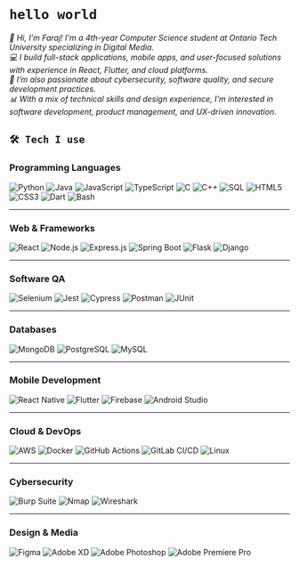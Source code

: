 <h1><code>hello world</code></h1>
<p><i>👋 Hi, I’m Faraj!  
I'm a 4th-year Computer Science student at Ontario Tech University specializing in Digital Media.<br>  
💻 I build full-stack applications, mobile apps, and user-focused solutions with experience in React, Flutter, and cloud platforms.<br>  
🔐 I’m also passionate about cybersecurity, software quality, and secure development practices.<br>  
📊 With a mix of technical skills and design experience, I’m interested in software development, product management, and UX-driven innovation.</i></p>

<h2><code>🛠️ Tech I use</code></h2>

### Programming Languages  
<img alt="Python" src="https://img.shields.io/badge/Python-3776AB?style=for-the-badge&logo=python&logoColor=white"> <img alt="Java" src="https://img.shields.io/badge/Java-007396?style=for-the-badge&logo=java&logoColor=white"> <img alt="JavaScript" src="https://img.shields.io/badge/JavaScript-F7DF1E?style=for-the-badge&logo=javascript&logoColor=black"> <img alt="TypeScript" src="https://img.shields.io/badge/TypeScript-007ACC?style=for-the-badge&logo=typescript&logoColor=white"> <img alt="C" src="https://img.shields.io/badge/C-A8B9CC?style=for-the-badge&logo=c&logoColor=white"> <img alt="C++" src="https://img.shields.io/badge/C%2B%2B-00599C?style=for-the-badge&logo=cplusplus&logoColor=white"> <img alt="SQL" src="https://img.shields.io/badge/SQL-4479A1?style=for-the-badge&logo=postgresql&logoColor=white"> <img alt="HTML5" src="https://img.shields.io/badge/HTML5-E34F26?style=for-the-badge&logo=html5&logoColor=white"> <img alt="CSS3" src="https://img.shields.io/badge/CSS3-1572B6?style=for-the-badge&logo=css3&logoColor=white"> <img alt="Dart" src="https://img.shields.io/badge/Dart-0175C2?style=for-the-badge&logo=dart&logoColor=white"> <img alt="Bash" src="https://img.shields.io/badge/Bash-4EAA25?style=for-the-badge&logo=gnubash&logoColor=white">

---

### Web & Frameworks  
<img alt="React" src="https://img.shields.io/badge/React-61DAFB?style=for-the-badge&logo=react&logoColor=black"> <img alt="Node.js" src="https://img.shields.io/badge/Node.js-339933?style=for-the-badge&logo=node.js&logoColor=white"> <img alt="Express.js" src="https://img.shields.io/badge/Express.js-000000?style=for-the-badge&logo=express&logoColor=white"> <img alt="Spring Boot" src="https://img.shields.io/badge/Spring%20Boot-6DB33F?style=for-the-badge&logo=springboot&logoColor=white"> <img alt="Flask" src="https://img.shields.io/badge/Flask-000000?style=for-the-badge&logo=flask&logoColor=white"> <img alt="Django" src="https://img.shields.io/badge/Django-092E20?style=for-the-badge&logo=django&logoColor=white">

---

### Software QA
<img alt="Selenium" src="https://img.shields.io/badge/Selenium-43B02A?style=for-the-badge&logo=selenium&logoColor=white"> <img alt="Jest" src="https://img.shields.io/badge/Jest-C21325?style=for-the-badge&logo=jest&logoColor=white"> <img alt="Cypress" src="https://img.shields.io/badge/Cypress-17202C?style=for-the-badge&logo=cypress&logoColor=white"> <img alt="Postman" src="https://img.shields.io/badge/Postman-FF6C37?style=for-the-badge&logo=postman&logoColor=white"> <img alt="JUnit" src="https://img.shields.io/badge/JUnit-25A162?style=for-the-badge&logo=junit5&logoColor=white">

---

### Databases  
<img alt="MongoDB" src="https://img.shields.io/badge/MongoDB-47A248?style=for-the-badge&logo=mongodb&logoColor=white"> <img alt="PostgreSQL" src="https://img.shields.io/badge/PostgreSQL-4169E1?style=for-the-badge&logo=postgresql&logoColor=white"> <img alt="MySQL" src="https://img.shields.io/badge/MySQL-4479A1?style=for-the-badge&logo=mysql&logoColor=white">

---

### Mobile Development  
<img alt="React Native" src="https://img.shields.io/badge/React%20Native-61DAFB?style=for-the-badge&logo=react&logoColor=black"> <img alt="Flutter" src="https://img.shields.io/badge/Flutter-02569B?style=for-the-badge&logo=flutter&logoColor=white"> <img alt="Firebase" src="https://img.shields.io/badge/Firebase-FFCA28?style=for-the-badge&logo=firebase&logoColor=black"> <img alt="Android Studio" src="https://img.shields.io/badge/Android%20Studio-3DDC84?style=for-the-badge&logo=androidstudio&logoColor=white">

---

### Cloud & DevOps  
<img alt="AWS" src="https://img.shields.io/badge/AWS-232F3E?style=for-the-badge&logo=amazonaws&logoColor=white"> <img alt="Docker" src="https://img.shields.io/badge/Docker-2496ED?style=for-the-badge&logo=docker&logoColor=white"> <img alt="GitHub Actions" src="https://img.shields.io/badge/GitHub%20Actions-2088FF?style=for-the-badge&logo=githubactions&logoColor=white"> <img alt="GitLab CI/CD" src="https://img.shields.io/badge/GitLab%20CI%2FCD-FC6D26?style=for-the-badge&logo=gitlab&logoColor=white"> <img alt="Linux" src="https://img.shields.io/badge/Linux-FCC624?style=for-the-badge&logo=linux&logoColor=black">

---

### Cybersecurity  
<img alt="Burp Suite" src="https://img.shields.io/badge/Burp%20Suite-FF6633?style=for-the-badge&logo=burpsuite&logoColor=white"> <img alt="Nmap" src="https://img.shields.io/badge/Nmap-4682B4?style=for-the-badge&logo=nmap&logoColor=white"> <img alt="Wireshark" src="https://img.shields.io/badge/Wireshark-1679A7?style=for-the-badge&logo=wireshark&logoColor=white">

---

### Design & Media  
<img alt="Figma" src="https://img.shields.io/badge/Figma-F24E1E?style=for-the-badge&logo=figma&logoColor=white"> <img alt="Adobe XD" src="https://img.shields.io/badge/Adobe%20XD-FF61F6?style=for-the-badge&logo=adobexd&logoColor=white"> <img alt="Adobe Photoshop" src="https://img.shields.io/badge/Photoshop-31A8FF?style=for-the-badge&logo=adobephotoshop&logoColor=white"> <img alt="Adobe Premiere Pro" src="https://img.shields.io/badge/Premiere%20Pro-9999FF?style=for-the-badge&logo=adobepremierepro&logoColor=white">
